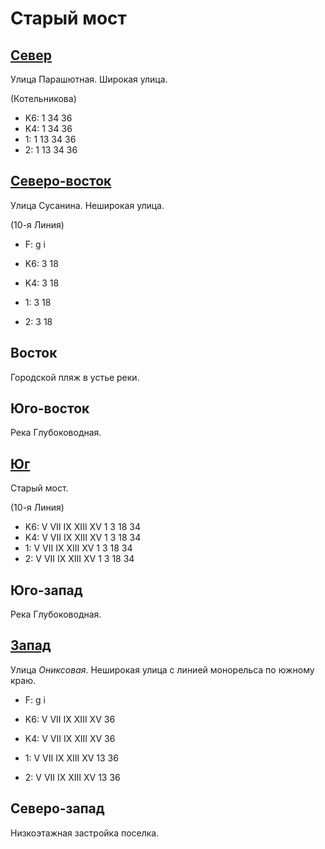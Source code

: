 # Старый мост

## [Север](./10605105.md)

Улица Парашютная.
Широкая улица.

(Котельникова)

* K6:   1   34  36
* K4:   1   34  36
* 1:    1   13  34  36
* 2:    1   13  34  36

## [Северо-восток](./10615100.md)

Улица Сусанина.
Неширокая улица.

(10-я Линия)

* F:    g   i

* K6:   3   18
* K4:   3   18
* 1:    3   18
* 2:    3   18

## Восток

Городской пляж в устье реки.

## Юго-восток

Река Глубоководная.

## [Юг](./595120.md)

Старый мост.

(10-я Линия)

* K6:   V   VII IX  XIII    XV
        1   3   18  34
* K4:   V   VII IX  XIII    XV
        1   3   18  34
* 1:    V   VII IX  XIII    XV
        1   3   18  34
* 2:    V   VII IX  XIII    XV
        1   3   18  34

## Юго-запад

Река Глубоководная.

## [Запад](./590110.md)

Улица *Ониксовая*.
Неширокая улица с линией монорельса по южному краю.

* F:    g   i

* K6:   V   VII IX  XIII    XV
        36
* K4:   V   VII IX  XIII    XV
        36
* 1:    V   VII IX  XIII    XV
        13  36
* 2:    V   VII IX  XIII    XV
        13  36

## Северо-запад

Низкоэтажная застройка поселка.
